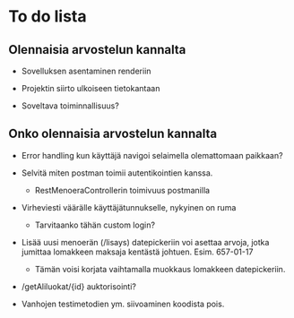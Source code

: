 # To do lista

## Olennaisia arvostelun kannalta

- Sovelluksen asentaminen renderiin

- Projektin siirto ulkoiseen tietokantaan

- Soveltava toiminnallisuus?

## Onko olennaisia arvostelun kannalta

- Error handling kun käyttäjä navigoi selaimella olemattomaan paikkaan?

- Selvitä miten postman toimii autentikointien kanssa.
    - RestMenoeraControllerin toimivuus postmanilla

- Virheviesti väärälle käyttäjätunnukselle, nykyinen on ruma
    - Tarvitaanko tähän custom login?

- Lisää uusi menoerän (/lisays) datepickeriin voi asettaa arvoja, jotka jumittaa lomakkeen maksaja kentästä johtuen. Esim. 657-01-17
    - Tämän voisi korjata vaihtamalla muokkaus lomakkeen datepickeriin.
    
- /getAliluokat/{id} auktorisointi?

- Vanhojen testimetodien ym. siivoaminen koodista pois.